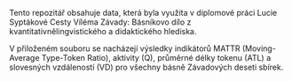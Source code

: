 Tento repozitář obsahuje data, která byla využita v diplomové práci Lucie Syptákové Cesty Víléma Závady: Básníkovo dílo z kvantitativnělingvistického a didaktického hlediska. 

V přiloženém souboru se nacházejí výsledky indikátorů MATTR (Moving-Average Type-Token Ratio), aktivity (Q), průměrné délky tokenu (ATL) a slovesných vzdáleností (VD) pro všechny básně Závadových deseti sbírek. 
